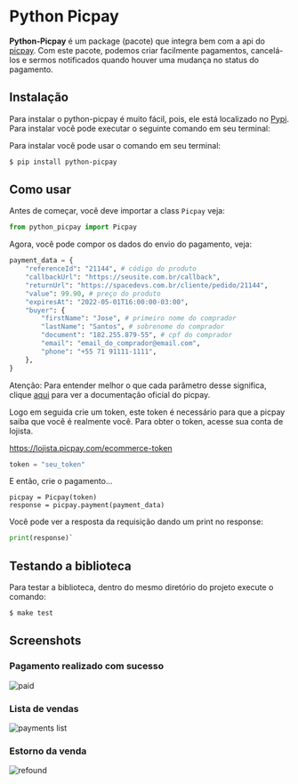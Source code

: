 # Python Picpay

**Python-Picpay** é um package (pacote) que integra bem com a api do [picpay](https://ecommerce.picpay.com/doc/). Com este pacote, podemos criar facilmente pagamentos, cancelá-los e sermos notificados quando houver uma mudança no status do pagamento.

## Instalação
Para instalar o python-picpay é muito fácil, pois, ele está localizado no [Pypi](https://pypi.org/project/python-picpay/).  Para instalar você pode executar o seguinte comando em seu terminal:

Para instalar você pode usar o comando em seu terminal:

```bash
$ pip install python-picpay
```

## Como usar
Antes de começar, você deve importar a class `Picpay` veja:
```python
from python_picpay import Picpay
```

Agora, você pode compor os dados do envio do pagamento, veja:

```python
payment_data = {
	"referenceId": "21144", # código do produto
	"callbackUrl": "https://seusite.com.br/callback",
	"returnUrl": "https://spacedevs.com.br/cliente/pedido/21144", 
	"value": 99.90, # preço do produto
	"expiresAt": "2022-05-01T16:00:00-03:00",
	"buyer": {
		"firstName": "Jose", # primeiro nome do comprador
		"lastName": "Santos", # sobrenome do comprador
		"document": "182.255.879-55", # cpf do comprador
		"email": "email_do_comprador@email.com",
		"phone": "+55 71 91111-1111",
	},
}
```
Atenção: Para entender melhor o que cada parâmetro desse significa, clique [aqui](https://ecommerce.picpay.com/doc/#tag/Requisicao-de-Pagamento) para ver a documentação oficial do picpay.

Logo em seguida crie um token, este token é necessário para que a picpay saiba que você é realmente você. Para obter o token, acesse sua conta de lojista.

https://lojista.picpay.com/ecommerce-token

```python
token = "seu_token"
```
E então, crie o pagamento...

```
picpay = Picpay(token)
response = picpay.payment(payment_data)
```
Você pode ver a resposta da requisição dando um print no response:

```python
print(response)`
```


## Testando a biblioteca
Para testar a biblioteca, dentro do mesmo diretório do projeto execute o comando:
```bash
$ make test
```

## Screenshots

### Pagamento realizado com sucesso

![paid](https://raw.githubusercontent.com/MarcusMann/python-picpay/master/prints/approved.png)

### Lista de vendas

![payments list](https://raw.githubusercontent.com/MarcusMann/python-picpay/master/prints/picpay-payment-list.png)

### Estorno da venda
![refound](https://raw.githubusercontent.com/MarcusMann/python-picpay/master/prints/refound.jpg)

